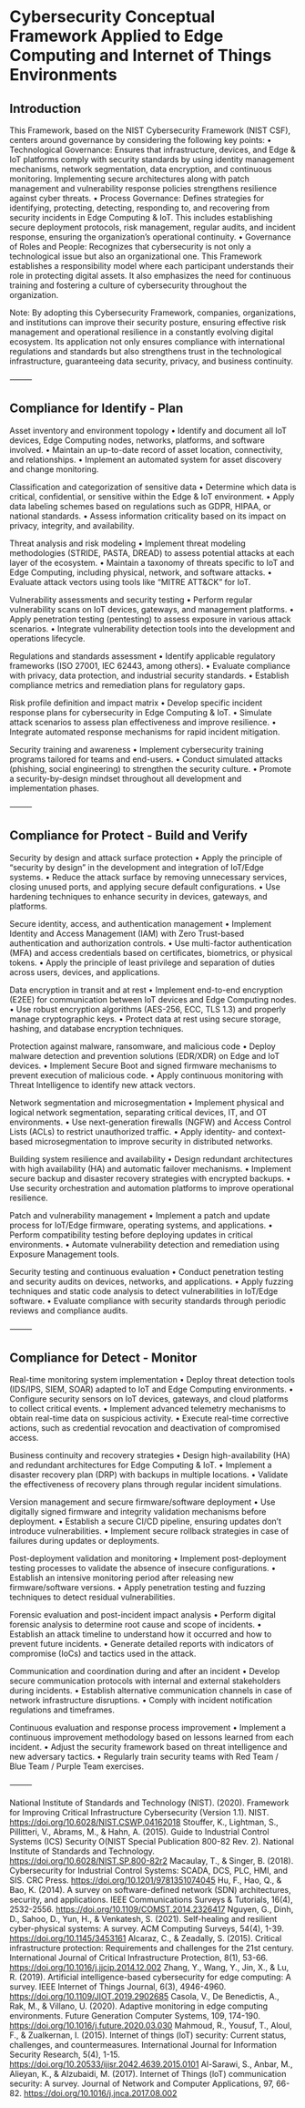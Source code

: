 # Cybersecurity Conceptual Framework Applied to Edge Computing and Internet of Things Environments

## Introduction

This Framework, based on the NIST Cybersecurity Framework (NIST CSF), centers around governance by considering the following key points:
	•	Technological Governance: Ensures that infrastructure, devices, and Edge & IoT platforms comply with security standards by using identity management mechanisms, network segmentation, data encryption, and continuous monitoring. Implementing secure architectures along with patch management and vulnerability response policies strengthens resilience against cyber threats.
	•	Process Governance: Defines strategies for identifying, protecting, detecting, responding to, and recovering from security incidents in Edge Computing & IoT. This includes establishing secure deployment protocols, risk management, regular audits, and incident response, ensuring the organization’s operational continuity.
	•	Governance of Roles and People: Recognizes that cybersecurity is not only a technological issue but also an organizational one. This Framework establishes a responsibility model where each participant understands their role in protecting digital assets. It also emphasizes the need for continuous training and fostering a culture of cybersecurity throughout the organization.

Note: By adopting this Cybersecurity Framework, companies, organizations, and institutions can improve their security posture, ensuring effective risk management and operational resilience in a constantly evolving digital ecosystem. Its application not only ensures compliance with international regulations and standards but also strengthens trust in the technological infrastructure, guaranteeing data security, privacy, and business continuity.

⸻

## Compliance for Identify - Plan

Asset inventory and environment topology
	•	Identify and document all IoT devices, Edge Computing nodes, networks, platforms, and software involved.
	•	Maintain an up-to-date record of asset location, connectivity, and relationships.
	•	Implement an automated system for asset discovery and change monitoring.

Classification and categorization of sensitive data
	•	Determine which data is critical, confidential, or sensitive within the Edge & IoT environment.
	•	Apply data labeling schemes based on regulations such as GDPR, HIPAA, or national standards.
	•	Assess information criticality based on its impact on privacy, integrity, and availability.

Threat analysis and risk modeling
	•	Implement threat modeling methodologies (STRIDE, PASTA, DREAD) to assess potential attacks at each layer of the ecosystem.
	•	Maintain a taxonomy of threats specific to IoT and Edge Computing, including physical, network, and software attacks.
	•	Evaluate attack vectors using tools like “MITRE ATT&CK” for IoT.

Vulnerability assessments and security testing
	•	Perform regular vulnerability scans on IoT devices, gateways, and management platforms.
	•	Apply penetration testing (pentesting) to assess exposure in various attack scenarios.
	•	Integrate vulnerability detection tools into the development and operations lifecycle.

Regulations and standards assessment
	•	Identify applicable regulatory frameworks (ISO 27001, IEC 62443, among others).
	•	Evaluate compliance with privacy, data protection, and industrial security standards.
	•	Establish compliance metrics and remediation plans for regulatory gaps.

Risk profile definition and impact matrix
	•	Develop specific incident response plans for cybersecurity in Edge Computing & IoT.
	•	Simulate attack scenarios to assess plan effectiveness and improve resilience.
	•	Integrate automated response mechanisms for rapid incident mitigation.

Security training and awareness
	•	Implement cybersecurity training programs tailored for teams and end-users.
	•	Conduct simulated attacks (phishing, social engineering) to strengthen the security culture.
	•	Promote a security-by-design mindset throughout all development and implementation phases.

⸻

## Compliance for Protect - Build and Verify

Security by design and attack surface protection
	•	Apply the principle of “security by design” in the development and integration of IoT/Edge systems.
	•	Reduce the attack surface by removing unnecessary services, closing unused ports, and applying secure default configurations.
	•	Use hardening techniques to enhance security in devices, gateways, and platforms.

Secure identity, access, and authentication management
	•	Implement Identity and Access Management (IAM) with Zero Trust-based authentication and authorization controls.
	•	Use multi-factor authentication (MFA) and access credentials based on certificates, biometrics, or physical tokens.
	•	Apply the principle of least privilege and separation of duties across users, devices, and applications.

Data encryption in transit and at rest
	•	Implement end-to-end encryption (E2EE) for communication between IoT devices and Edge Computing nodes.
	•	Use robust encryption algorithms (AES-256, ECC, TLS 1.3) and properly manage cryptographic keys.
	•	Protect data at rest using secure storage, hashing, and database encryption techniques.

Protection against malware, ransomware, and malicious code
	•	Deploy malware detection and prevention solutions (EDR/XDR) on Edge and IoT devices.
	•	Implement Secure Boot and signed firmware mechanisms to prevent execution of malicious code.
	•	Apply continuous monitoring with Threat Intelligence to identify new attack vectors.

Network segmentation and microsegmentation
	•	Implement physical and logical network segmentation, separating critical devices, IT, and OT environments.
	•	Use next-generation firewalls (NGFW) and Access Control Lists (ACLs) to restrict unauthorized traffic.
	•	Apply identity- and context-based microsegmentation to improve security in distributed networks.

Building system resilience and availability
	•	Design redundant architectures with high availability (HA) and automatic failover mechanisms.
	•	Implement secure backup and disaster recovery strategies with encrypted backups.
	•	Use security orchestration and automation platforms to improve operational resilience.

Patch and vulnerability management
	•	Implement a patch and update process for IoT/Edge firmware, operating systems, and applications.
	•	Perform compatibility testing before deploying updates in critical environments.
	•	Automate vulnerability detection and remediation using Exposure Management tools.

Security testing and continuous evaluation
	•	Conduct penetration testing and security audits on devices, networks, and applications.
	•	Apply fuzzing techniques and static code analysis to detect vulnerabilities in IoT/Edge software.
	•	Evaluate compliance with security standards through periodic reviews and compliance audits.

⸻

## Compliance for Detect - Monitor

Real-time monitoring system implementation
	•	Deploy threat detection tools (IDS/IPS, SIEM, SOAR) adapted to IoT and Edge Computing environments.
	•	Configure security sensors on IoT devices, gateways, and cloud platforms to collect critical events.
	•	Implement advanced telemetry mechanisms to obtain real-time data on suspicious activity.
	•	Execute real-time corrective actions, such as credential revocation and deactivation of compromised access.

Business continuity and recovery strategies
	•	Design high-availability (HA) and redundant architectures for Edge Computing & IoT.
	•	Implement a disaster recovery plan (DRP) with backups in multiple locations.
	•	Validate the effectiveness of recovery plans through regular incident simulations.

Version management and secure firmware/software deployment
	•	Use digitally signed firmware and integrity validation mechanisms before deployment.
	•	Establish a secure CI/CD pipeline, ensuring updates don’t introduce vulnerabilities.
	•	Implement secure rollback strategies in case of failures during updates or deployments.

Post-deployment validation and monitoring
	•	Implement post-deployment testing processes to validate the absence of insecure configurations.
	•	Establish an intensive monitoring period after releasing new firmware/software versions.
	•	Apply penetration testing and fuzzing techniques to detect residual vulnerabilities.

Forensic evaluation and post-incident impact analysis
	•	Perform digital forensic analysis to determine root cause and scope of incidents.
	•	Establish an attack timeline to understand how it occurred and how to prevent future incidents.
	•	Generate detailed reports with indicators of compromise (IoCs) and tactics used in the attack.

Communication and coordination during and after an incident
	•	Develop secure communication protocols with internal and external stakeholders during incidents.
	•	Establish alternative communication channels in case of network infrastructure disruptions.
	•	Comply with incident notification regulations and timeframes.

Continuous evaluation and response process improvement
	•	Implement a continuous improvement methodology based on lessons learned from each incident.
	•	Adjust the security framework based on threat intelligence and new adversary tactics.
	•	Regularly train security teams with Red Team / Blue Team / Purple Team exercises.

 ⸻

 
National Institute of Standards and Technology (NIST). (2020). Framework for Improving Critical Infrastructure Cybersecurity (Version 1.1). NIST.
https://doi.org/10.6028/NIST.CSWP.04162018
Stouffer, K., Lightman, S., Pillitteri, V., Abrams, M., & Hahn, A. (2015). Guide to Industrial Control Systems (ICS) Security O(NIST Special Publication 800-82 Rev. 2). National Institute of Standards and Technology. https://doi.org/10.6028/NIST.SP.800-82r2
Macaulay, T., & Singer, B. (2018). Cybersecurity for Industrial Control Systems: SCADA, DCS, PLC, HMI, and SIS. CRC Press.
https://doi.org/10.1201/9781351074045
Hu, F., Hao, Q., & Bao, K. (2014). A survey on software-defined network (SDN) architectures, security, and applications. IEEE Communications Surveys & Tutorials, 16(4), 2532-2556. https://doi.org/10.1109/COMST.2014.2326417
Nguyen, G., Dinh, D., Sahoo, D., Yun, H., & Venkatesh, S. (2021). Self-healing and resilient cyber-physical systems: A survey. ACM Computing Surveys, 54(4), 1-39. https://doi.org/10.1145/3453161
Alcaraz, C., & Zeadally, S. (2015). Critical infrastructure protection: Requirements and challenges for the 21st century. International Journal of Critical Infrastructure Protection, 8(1), 53-66. https://doi.org/10.1016/j.jjcip.2014.12.002
Zhang, Y., Wang, Y., Jin, X., & Lu, R. (2019). Artificial intelligence-based cybersecurity for edge computing: A survey. IEEE Internet of Things Journal, 6(3), 4946-4960. https://doi.org/10.1109/JIOT.2019.2902685
Casola, V., De Benedictis, A., Rak, M., & Villano, U. (2020). Adaptive monitoring in edge computing environments. Future Generation Computer Systems, 109, 174-190. https://doi.org/10.1016/j.future.2020.03.030
Mahmoud, R., Yousuf, T., Aloul, F., & Zualkernan, I. (2015). Internet of things (loT) security: Current status, challenges, and countermeasures.
International Journal for Information Security Research, 5(4), 1-15. https://doi.org/10.20533/ijisr.2042.4639.2015.0101
Al-Sarawi, S., Anbar, M., Alieyan, K., & Alzubaidi, M. (2017). Internet of Things (loT) communication security: A survey. Journal of Network and Computer Applications, 97, 66-82. https://doi.org/10.1016/j.jnca.2017.08.002
